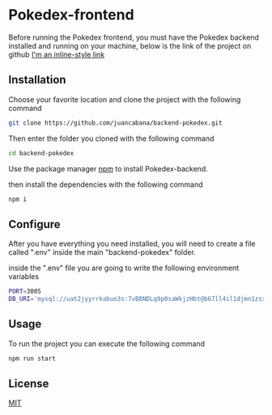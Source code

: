 # Pokedex-frontend

Before running the Pokedex frontend, you must have the Pokedex backend installed and running on your machine, below is the link of the project on github
[I'm an inline-style link](https://github.com/juancabana/backend-pokedex)
## Installation

Choose your favorite location and clone the project with the following command

```bash
git clone https://github.com/juancabana/backend-pokedex.git
```

Then enter the folder you cloned with the following command

```bash
cd backend-pokedex
```

Use the package manager [npm](https://docs.npmjs.com/getting-started) to install Pokedex-backend.

then install the dependencies with the following command
```bash
npm i
```

## Configure
After you have everything you need installed, you will need to create a file called ".env" inside the main "backend-pokedex" folder.

inside the ".env" file you are going to write the following environment variables
```bash
PORT=3005
DB_URI='mysql://uat2jyyrrkabuo3s:7vBBNDLq9p0saWkjzHbt@b67ll4il1djmn1zsxfsj-mysql.services.clever-cloud.com:3306/b67ll4il1djmn1zsxfsj'
```


## Usage

To run the project you can execute the following command
```bash
npm run start
```

## License

[MIT](https://choosealicense.com/licenses/mit/)
